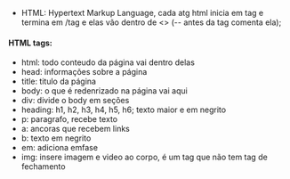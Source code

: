- HTML: Hypertext Markup Language, cada atg html inicia em tag e termina em /tag e elas vão dentro de <> (-- antes da tag comenta ela);

#### HTML tags:

- html: todo conteudo da página vai dentro delas
- head: informações sobre a página
- title: titulo da página
- body: o que é redenrizado na página vai aqui
- div: divide o body em seções
- heading: h1, h2, h3, h4, h5, h6;  texto maior e em negrito
- p: paragrafo, recebe texto
- a: ancoras que recebem links
- b: texto em negrito
- em: adiciona emfase
- img: insere imagem e video ao corpo, é um tag que não tem tag de fechamento
